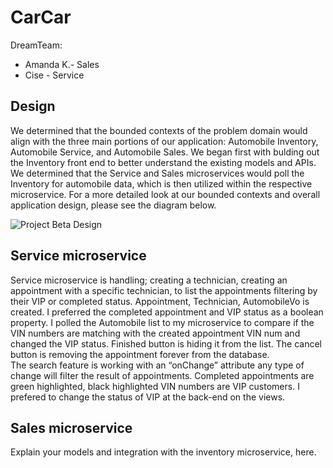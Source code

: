 # CarCar

DreamTeam:

* Amanda K.- Sales
* Cise  - Service


## Design
We determined that the bounded contexts of the problem domain would align with the three main portions of our application: Automobile Inventory, Automobile Service, and Automobile Sales. We began first with bulding out the Inventory front end to better understand the existing models and APIs. We determined that the Service and Sales microservices would poll the Inventory for automobile data, which is then utilized within the respective microservice. For a more detailed look at our bounded contexts and overall application design, please see the diagram below.

![Project Beta Design](ProjectBetaAKCB_Design.png)

## Service microservice

Service microservice is handling; creating a technician, creating an appointment with a specific technician, to list the appointments filtering by their VIP or completed status. 
Appointment, Technician, AutomobileVo is created. I preferred the completed appointment and VIP status as a boolean property. 
I polled the Automobile list to my microservice to compare if the VIN numbers are matching with the created appointment VIN num and changed the VIP status. Finished button is hiding it from the list. The cancel button is removing the appointment forever from the database.  
The search feature is working with an “onChange” attribute any type of change will filter the result of appointments. Completed appointments are green highlighted, black highlighted VIN numbers are VIP customers. I prefered to change the status of VIP at the back-end on the views. 


## Sales microservice

Explain your models and integration with the inventory
microservice, here.